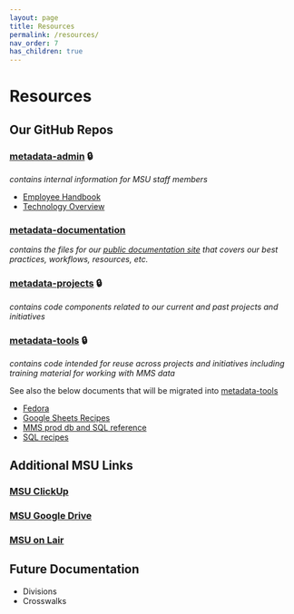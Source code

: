 ```yaml
---
layout: page
title: Resources
permalink: /resources/
nav_order: 7
has_children: true
---
```


# Resources

## Our GitHub Repos

### [metadata-admin](https://github.com/NYPL/metadata-admin/) 🔒
_contains internal information for MSU staff members_
* [Employee Handbook](https://github.com/NYPL/metadata-admin/blob/main/employee-handbook.md)
* [Technology Overview](https://github.com/NYPL/metadata-admin/blob/main/technology-overview.md)

### [metadata-documentation](https://github.com/NYPL/metadata-documentation/)
_contains the files for our [public documentation site](https://nypl.github.io/metadata-documentation/) that covers our best practices, workflows, resources, etc._

### [metadata-projects](https://github.com/NYPL/metadata-projects/) 🔒
_contains code components related to our current and past projects and initiatives_

### [metadata-tools](https://github.com/NYPL/metadata-tools/) 🔒
_contains code intended for reuse across projects and initiatives including training material for working with MMS data_

See also the below documents that will be migrated into [metadata-tools](https://github.com/NYPL/metadata-tools/)
* [Fedora](https://docs.google.com/document/u/0/d/1Sy9iQTSVUKDG0xcP6yGapI3cOd6WyIvBFwNKcGjhYOw/edit)
* [Google Sheets Recipes](https://docs.google.com/document/u/0/d/1Utu0qUMz27CB30jV3zRzFaymVCVU5pDA-O5CqBYGVgk/edit)
* [MMS prod db and SQL reference](https://docs.google.com/document/u/0/d/10HrICfPcYvbYk92-0dmrMqVfpSH1iXgiIP8oE6XW9gw/edit)
* [SQL recipes](https://docs.google.com/document/u/0/d/1BCU13Ktxq46I2H7Qf3SJqIumMe9_c93JfDTdob8NBbc/edit)

## Additional MSU Links
### [MSU ClickUp](https://app.clickup.com/2305128/v/b/26b38-4023)
### [MSU Google Drive](https://drive.google.com/drive/u/0/folders/1t7SRUAr5P0hYvt0bNYBvagaX69NyrIlN)
### [MSU on Lair](https://lair.nypl.org/-/departments/library-sites-and-services/research-libraries/metadata-services-unit)

## Future Documentation
* Divisions
* Crosswalks
